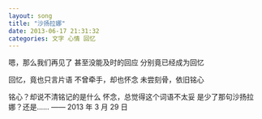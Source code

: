 ```yaml
---
layout: song
title: "沙扬拉娜"
date: 2013-06-17 21:31:32
categories: 文字 心情 回忆
---
```


嗯，那么我们再见了
甚至没能及时的回应
分别竟已经成为回忆

回忆，竟也只言片语
不曾牵手，却也怀念
未尝刻骨，依旧铭心

铭心？却说不清铭记的是什么
怀念，总觉得这个词语不太妥
是少了那句沙扬拉娜？还是……
—— 2013 年 3 月 29 日